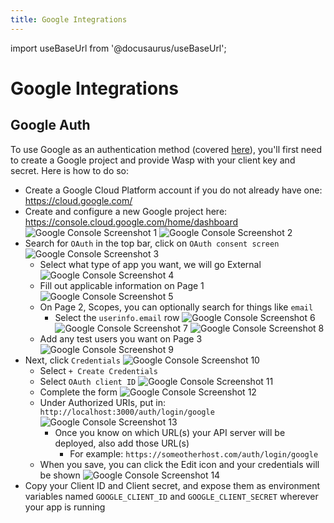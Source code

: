 ```yaml
---
title: Google Integrations
---
```


import useBaseUrl from '@docusaurus/useBaseUrl';

# Google Integrations

## Google Auth

To use Google as an authentication method (covered [here](/docs/language/features#google)), you'll first need to create a Google project and provide Wasp with your client key and secret. Here is how to do so:

- Create a Google Cloud Platform account if you do not already have one: https://cloud.google.com/
- Create and configure a new Google project here: https://console.cloud.google.com/home/dashboard
  ![Google Console Screenshot 1](../../static/img/integrations-google-1.jpg)
  ![Google Console Screenshot 2](../../static/img/integrations-google-2.jpg)
- Search for `OAuth` in the top bar, click on `OAuth consent screen`
  ![Google Console Screenshot 3](../../static/img/integrations-google-3.jpg)
  - Select what type of app you want, we will go External
    ![Google Console Screenshot 4](../../static/img/integrations-google-4.jpg)
  - Fill out applicable information on Page 1
    ![Google Console Screenshot 5](../../static/img/integrations-google-5.jpg)
  - On Page 2, Scopes, you can optionally search for things like `email`
    - Select the `userinfo.email` row
      ![Google Console Screenshot 6](../../static/img/integrations-google-6.jpg)
      ![Google Console Screenshot 7](../../static/img/integrations-google-7.jpg)
      ![Google Console Screenshot 8](../../static/img/integrations-google-8.jpg)
  - Add any test users you want on Page 3
    ![Google Console Screenshot 9](../../static/img/integrations-google-9.jpg)
- Next, click `Credentials`
  ![Google Console Screenshot 10](../../static/img/integrations-google-10.jpg)
  - Select `+ Create Credentials`
  - Select `OAuth client ID`
    ![Google Console Screenshot 11](../../static/img/integrations-google-11.jpg)
  - Complete the form
    ![Google Console Screenshot 12](../../static/img/integrations-google-12.jpg)
  - Under Authorized URIs, put in: `http://localhost:3000/auth/login/google`
    ![Google Console Screenshot 13](../../static/img/integrations-google-13.jpg)
    - Once you know on which URL(s) your API server will be deployed, also add those URL(s)
      - For example: `https://someotherhost.com/auth/login/google`
  - When you save, you can click the Edit icon and your credentials will be shown
    ![Google Console Screenshot 14](../../static/img/integrations-google-14.jpg)
- Copy your Client ID and Client secret, and expose them as environment variables named `GOOGLE_CLIENT_ID` and `GOOGLE_CLIENT_SECRET` wherever your app is running
